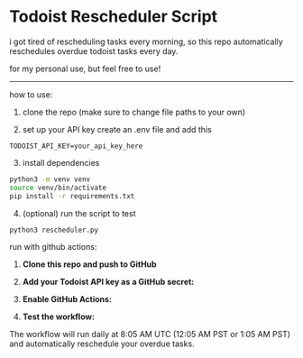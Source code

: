 # Todoist Rescheduler Script
i got tired of rescheduling tasks every morning, so this repo automatically reschedules overdue todoist tasks every day. 

for my personal use, but feel free to use!

---
how to use:
1. clone the repo (make sure to change file paths to your own)

2. set up your API key
create an .env file and add this 
```
TODOIST_API_KEY=your_api_key_here
```

3. install dependencies
```bash
python3 -m venv venv
source venv/bin/activate
pip install -r requirements.txt
```

4. (optional) run the script to test
```bash
python3 rescheduler.py
```

run with github actions:

1. **Clone this repo and push to GitHub**

2. **Add your Todoist API key as a GitHub secret:**

3. **Enable GitHub Actions:**

4. **Test the workflow:**

The workflow will run daily at 8:05 AM UTC (12:05 AM PST or 1:05 AM PST) and automatically reschedule your overdue tasks.

<!-- to run everyday (mac only):
1. create launchd job (adjust name as needed)
```bash
nano ~/Library/LaunchAgents/com.ryanchang.todoistrescheduler.plist
```

2. paste this: this will run the script once everyday (adjust repo name as needed)
```xml
<?xml version="1.0" encoding="UTF-8"?>
<!DOCTYPE plist PUBLIC "-//Apple//DTD PLIST 1.0//EN"
   "http://www.apple.com/DTDs/PropertyList-1.0.dtd">
<plist version="1.0">
  <dict>
    <key>Label</key>
    <string>com.ryanchang.todoistrescheduler</string>

    <key>ProgramArguments</key>
    <array>
      <string>/Users/ryanchang/Developer/todoist-rescheduler/run_rescheduler.sh</string>
    </array>

    <key>StartInterval</key>
    <integer>21600</integer>

    <key>RunAtLoad</key>
    <true/>

    <key>StandardOutPath</key>
    <string>/Users/ryanchang/Developer/todoist-rescheduler/launchd.log</string>

    <key>StandardErrorPath</key>
    <string>/Users/ryanchang/Developer/todoist-rescheduler/launchd.log</string>
  </dict>
</plist>
```

3. load the job
```bash
launchctl load ~/Library/LaunchAgents/com.ryanchang.todoistrescheduler.plist
```

4. confirm it worked:
```bash
launchctl list | grep todoist
```

 -->
